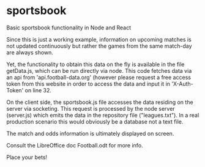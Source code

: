 # sportsbook
Basic sportsbook functionality in Node and React

Since this is just a working example, information on upcoming matches is not updated continuously but rather the games from the same match-day are always shown.

Yet, the functionality to obtain this data on the fly is available in the file getData.js, which can be run directly via node. This code fetches data via an api from 'api.football-data.org' (however please request a free access token from this website in order to access the data and input it in 'X-Auth-Token' on line 32.

On the client side, the sportsbook.js file accesses the data residing on the server via socketing. This request is processed by the node server (server.js) which emits the data in the repository file ("leagues.txt"). In a real production scenario this would obviously be a database not a text file.

The match and odds information is ultimately displayed on screen.

Consult the LibreOffice doc Football.odt for more info.

Place your bets!
